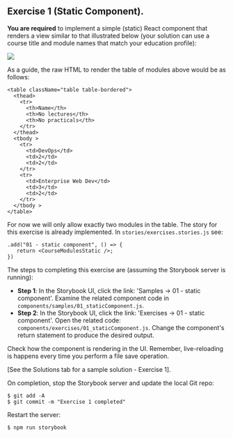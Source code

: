 ## Exercise 1 (Static Component).

__You are required__ to implement a simple (static) React component that renders a view similar to that illustrated below (your solution can use a course title and module names that match your education profile):

![][exercise1]

As a guide, the raw HTML to render the table of modules above would be as follows:
~~~
<table className="table table-bordered">
  <thead>
    <tr>
      <th>Name</th>
      <th>No lectures</th>
      <th>No practicals</th>
    </tr>
  </thead>
  <tbody >
    <tr>
      <td>DevOps</td>
      <td>2</td>
      <td>2</td>
    </tr>
    <tr>
      <td>Enterprise Web Dev</td>
      <td>3</td>
      <td>2</td>
    </tr>
  </tbody >
</table>
~~~
For now we will only allow exactly two modules in the table. The story for this exercise is already implemented. In `stories/exercises.stories.js` see:
~~~
.add("01 - static component", () => {
   return <CourseModulesStatic />;
})
~~~
The steps to completing this exercise are (assuming the Storybook server is running):

+ __Step 1__: In the Storybook UI, click the link: 'Samples -> 01 - static component'. Examine the related component code in `components/samples/01_staticComponent.js`.
+ __Step 2__: In the Storybook UI, click the link: 'Exercises -> 01 - static component'. Open the related code: `components/exercises/01_staticComponent.js`. Change the component's return statement to produce the desired output. 

Check how the component is rendering in the UI. Remember, live-reloading is happens every time you perform a file save operation. 

[See the Solutions tab for a sample solution - Exercise 1].

On completion, stop the Storybook server and update the local Git repo:
~~~
$ git add -A
$ git commit -m "Exercise 1 completed"
~~~
Restart the server:
~~~
$ npm run storybook 
~~~

[exercise1]: ./img/exercise1.png      

